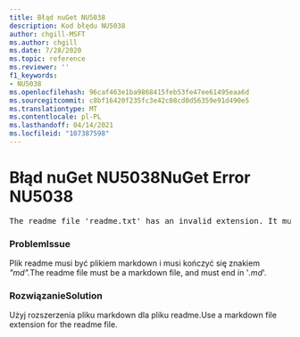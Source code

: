 ```yaml
---
title: Błąd nuGet NU5038
description: Kod błędu NU5038
author: chgill-MSFT
ms.author: chgill
ms.date: 7/28/2020
ms.topic: reference
ms.reviewer: ''
f1_keywords:
- NU5038
ms.openlocfilehash: 96caf463e1ba9868415feb53fe47ee61495eaa6d
ms.sourcegitcommit: c8bf16420f235fc3e42c08cd0d56359e91d490e5
ms.translationtype: MT
ms.contentlocale: pl-PL
ms.lasthandoff: 04/14/2021
ms.locfileid: "107387598"
---
```

# <a name="nuget-error-nu5038"></a><span data-ttu-id="ebdec-103">Błąd nuGet NU5038</span><span class="sxs-lookup"><span data-stu-id="ebdec-103">NuGet Error NU5038</span></span>
<pre>The readme file 'readme.txt' has an invalid extension. It must end in .md.</pre>

### <a name="issue"></a><span data-ttu-id="ebdec-104">Problem</span><span class="sxs-lookup"><span data-stu-id="ebdec-104">Issue</span></span>

<span data-ttu-id="ebdec-105">Plik readme musi być plikiem markdown i musi kończyć się znakiem *"md".*</span><span class="sxs-lookup"><span data-stu-id="ebdec-105">The readme file must be a markdown file, and must end in '*.md*'.</span></span>

### <a name="solution"></a><span data-ttu-id="ebdec-106">Rozwiązanie</span><span class="sxs-lookup"><span data-stu-id="ebdec-106">Solution</span></span>

<span data-ttu-id="ebdec-107">Użyj rozszerzenia pliku markdown dla pliku readme.</span><span class="sxs-lookup"><span data-stu-id="ebdec-107">Use a markdown file extension for the readme file.</span></span>